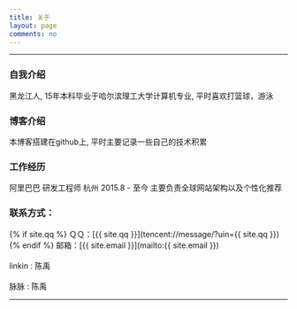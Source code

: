 ```yaml
---
title: 关于
layout: page
comments: no
---
```


---

### 自我介绍
黑龙江人, 15年本科毕业于哈尔滨理工大学计算机专业, 平时喜欢打篮球，游泳

### 博客介绍
本博客搭建在github上, 平时主要记录一些自己的技术积累

### 工作经历
阿里巴巴 研发工程师 杭州 2015.8 - 至今 主要负责全球网站架构以及个性化推荐

### 联系方式：
{% if site.qq %}
ＱＱ：[{{ site.qq }}](tencent://message/?uin={{ site.qq }}) 
{% endif %}
邮箱：[{{ site.email }}](mailto:{{ site.email }}) 
<br><br>
linkin : 陈禹
<br><br>
脉脉 : 陈禹

----
